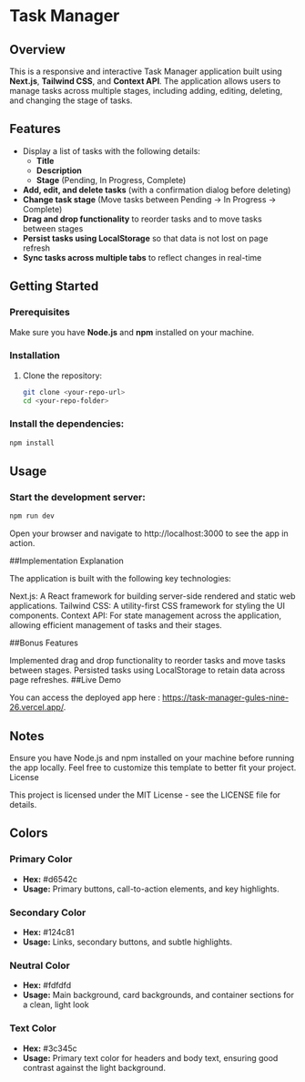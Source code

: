 # Task Manager

## Overview

This is a responsive and interactive Task Manager application built using **Next.js**, **Tailwind CSS**, and **Context API**. The application allows users to manage tasks across multiple stages, including adding, editing, deleting, and changing the stage of tasks.

## Features

- Display a list of tasks with the following details:
  - **Title**
  - **Description**
  - **Stage** (Pending, In Progress, Complete)
- **Add, edit, and delete tasks** (with a confirmation dialog before deleting)
- **Change task stage** (Move tasks between Pending → In Progress → Complete)
- **Drag and drop functionality** to reorder tasks and to move tasks between stages
- **Persist tasks using LocalStorage** so that data is not lost on page refresh
- **Sync tasks across multiple tabs** to reflect changes in real-time

## Getting Started

### Prerequisites

Make sure you have **Node.js** and **npm** installed on your machine.

### Installation

1. Clone the repository:
   ```bash
   git clone <your-repo-url>
   cd <your-repo-folder>
   ```

### Install the dependencies:

```bash
npm install
```

## Usage

### Start the development server:

```bash
npm run dev
```

Open your browser and navigate to http://localhost:3000 to see the app in action.

##Implementation Explanation

The application is built with the following key technologies:

Next.js: A React framework for building server-side rendered and static web applications.
Tailwind CSS: A utility-first CSS framework for styling the UI components.
Context API: For state management across the application, allowing efficient management of tasks and their stages.

##Bonus Features

Implemented drag and drop functionality to reorder tasks and move tasks between stages.
Persisted tasks using LocalStorage to retain data across page refreshes.
##Live Demo

You can access the deployed app here : https://task-manager-gules-nine-26.vercel.app/.

## Notes

Ensure you have Node.js and npm installed on your machine before running the app locally.
Feel free to customize this template to better fit your project.
License

This project is licensed under the MIT License - see the LICENSE file for details.

## Colors

### Primary Color

- **Hex:** #d6542c
- **Usage:** Primary buttons, call-to-action elements, and key highlights.

### Secondary Color

- **Hex:** #124c81
- **Usage:** Links, secondary buttons, and subtle highlights.

### Neutral Color

- **Hex:** #fdfdfd
- **Usage:** Main background, card backgrounds, and container sections for a clean, light look

### Text Color

- **Hex:** #3c345c
- **Usage:** Primary text color for headers and body text, ensuring good contrast against the light background.
